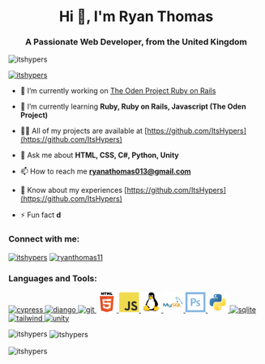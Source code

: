 <h1 align="center">Hi 👋, I'm Ryan Thomas</h1>
<h3 align="center">A Passionate Web Developer, from the United Kingdom</h3>

<p align="left"> <img src="https://komarev.com/ghpvc/?username=itshypers&label=Profile%20views&color=0e75b6&style=flat" alt="itshypers" /> </p>

<p align="left"> <a href="https://github.com/ryo-ma/github-profile-trophy"><img src="https://github-profile-trophy.vercel.app/?username=itshypers" alt="itshypers" /></a> </p>

- 🔭 I’m currently working on [The Oden Project Ruby on Rails](https://github.com/ItsHypers)

- 🌱 I’m currently learning **Ruby, Ruby on Rails, Javascript (The Oden Project)**

- 👨‍💻 All of my projects are available at [https://github.com/ItsHypers](https://github.com/ItsHypers)

- 💬 Ask me about **HTML, CSS, C#, Python, Unity**

- 📫 How to reach me **ryanathomas013@gmail.com**

- 📄 Know about my experiences [https://github.com/ItsHypers](https://github.com/ItsHypers)

- ⚡ Fun fact **d**

<h3 align="left">Connect with me:</h3>
<p align="left">
<a href="https://codepen.io/itshypers" target="blank"><img align="center" src="https://raw.githubusercontent.com/rahuldkjain/github-profile-readme-generator/master/src/images/icons/Social/codepen.svg" alt="itshypers" height="30" width="40" /></a>
<a href="https://linkedin.com/in/ryanthomas11" target="blank"><img align="center" src="https://raw.githubusercontent.com/rahuldkjain/github-profile-readme-generator/master/src/images/icons/Social/linked-in-alt.svg" alt="ryanthomas11" height="30" width="40" /></a>
</p>

<h3 align="left">Languages and Tools:</h3>
<p align="left"> <a href="https://www.cypress.io" target="_blank" rel="noreferrer"> <img src="https://raw.githubusercontent.com/simple-icons/simple-icons/6e46ec1fc23b60c8fd0d2f2ff46db82e16dbd75f/icons/cypress.svg" alt="cypress" width="40" height="40"/> </a> <a href="https://www.djangoproject.com/" target="_blank" rel="noreferrer"> <img src="https://cdn.worldvectorlogo.com/logos/django.svg" alt="django" width="40" height="40"/> </a> <a href="https://git-scm.com/" target="_blank" rel="noreferrer"> <img src="https://www.vectorlogo.zone/logos/git-scm/git-scm-icon.svg" alt="git" width="40" height="40"/> </a> <a href="https://www.w3.org/html/" target="_blank" rel="noreferrer"> <img src="https://raw.githubusercontent.com/devicons/devicon/master/icons/html5/html5-original-wordmark.svg" alt="html5" width="40" height="40"/> </a> <a href="https://developer.mozilla.org/en-US/docs/Web/JavaScript" target="_blank" rel="noreferrer"> <img src="https://raw.githubusercontent.com/devicons/devicon/master/icons/javascript/javascript-original.svg" alt="javascript" width="40" height="40"/> </a> <a href="https://www.linux.org/" target="_blank" rel="noreferrer"> <img src="https://raw.githubusercontent.com/devicons/devicon/master/icons/linux/linux-original.svg" alt="linux" width="40" height="40"/> </a> <a href="https://www.mysql.com/" target="_blank" rel="noreferrer"> <img src="https://raw.githubusercontent.com/devicons/devicon/master/icons/mysql/mysql-original-wordmark.svg" alt="mysql" width="40" height="40"/> </a> <a href="https://www.photoshop.com/en" target="_blank" rel="noreferrer"> <img src="https://raw.githubusercontent.com/devicons/devicon/master/icons/photoshop/photoshop-line.svg" alt="photoshop" width="40" height="40"/> </a> <a href="https://www.python.org" target="_blank" rel="noreferrer"> <img src="https://raw.githubusercontent.com/devicons/devicon/master/icons/python/python-original.svg" alt="python" width="40" height="40"/> </a> <a href="https://www.sqlite.org/" target="_blank" rel="noreferrer"> <img src="https://www.vectorlogo.zone/logos/sqlite/sqlite-icon.svg" alt="sqlite" width="40" height="40"/> </a> <a href="https://tailwindcss.com/" target="_blank" rel="noreferrer"> <img src="https://www.vectorlogo.zone/logos/tailwindcss/tailwindcss-icon.svg" alt="tailwind" width="40" height="40"/> </a> <a href="https://unity.com/" target="_blank" rel="noreferrer"> <img src="https://www.vectorlogo.zone/logos/unity3d/unity3d-icon.svg" alt="unity" width="40" height="40"/> </a> </p>

<p><img align="left" src="https://github-readme-stats.vercel.app/api/top-langs?username=itshypers&show_icons=true&locale=en&layout=compact" alt="itshypers" /></p>

<p>&nbsp;<img align="center" src="https://github-readme-stats.vercel.app/api?username=itshypers&show_icons=true&locale=en" alt="itshypers" /></p>

<p><img align="center" src="https://github-readme-streak-stats.herokuapp.com/?user=itshypers&" alt="itshypers" /></p>
